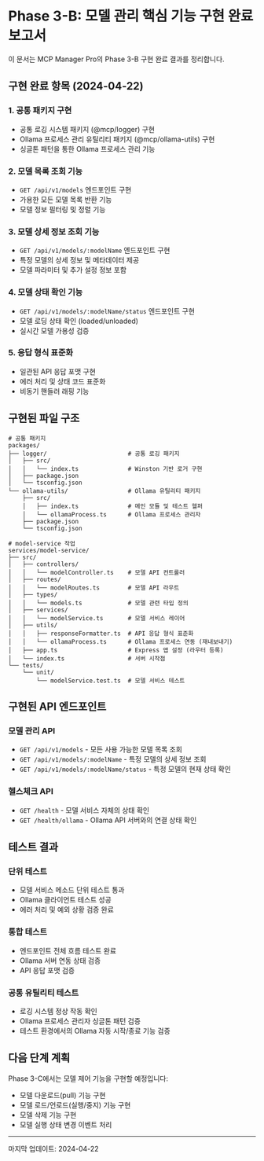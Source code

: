 # Phase 3-B: 모델 관리 핵심 기능 구현 완료 보고서

이 문서는 MCP Manager Pro의 Phase 3-B 구현 완료 결과를 정리합니다.

## 구현 완료 항목 (2024-04-22)

### 1. 공통 패키지 구현

- 공통 로깅 시스템 패키지 (@mcp/logger) 구현
- Ollama 프로세스 관리 유틸리티 패키지 (@mcp/ollama-utils) 구현
- 싱글톤 패턴을 통한 Ollama 프로세스 관리 기능

### 2. 모델 목록 조회 기능

- `GET /api/v1/models` 엔드포인트 구현
- 가용한 모든 모델 목록 반환 기능
- 모델 정보 필터링 및 정렬 기능

### 3. 모델 상세 정보 조회 기능

- `GET /api/v1/models/:modelName` 엔드포인트 구현
- 특정 모델의 상세 정보 및 메타데이터 제공
- 모델 파라미터 및 추가 설정 정보 포함

### 4. 모델 상태 확인 기능

- `GET /api/v1/models/:modelName/status` 엔드포인트 구현
- 모델 로딩 상태 확인 (loaded/unloaded)
- 실시간 모델 가용성 검증

### 5. 응답 형식 표준화

- 일관된 API 응답 포맷 구현
- 에러 처리 및 상태 코드 표준화
- 비동기 핸들러 래핑 기능

## 구현된 파일 구조

```
# 공통 패키지
packages/
├── logger/                       # 공통 로깅 패키지
│   ├── src/
│   │   └── index.ts              # Winston 기반 로거 구현
│   ├── package.json
│   └── tsconfig.json
└── ollama-utils/                 # Ollama 유틸리티 패키지
    ├── src/
    │   ├── index.ts              # 메인 모듈 및 테스트 헬퍼
    │   └── ollamaProcess.ts      # Ollama 프로세스 관리자
    ├── package.json
    └── tsconfig.json

# model-service 작업
services/model-service/
├── src/
│   ├── controllers/
│   │   └── modelController.ts    # 모델 API 컨트롤러
│   ├── routes/
│   │   └── modelRoutes.ts        # 모델 API 라우트
│   ├── types/
│   │   └── models.ts             # 모델 관련 타입 정의
│   ├── services/
│   │   └── modelService.ts       # 모델 서비스 레이어
│   ├── utils/
│   │   ├── responseFormatter.ts  # API 응답 형식 표준화
│   │   └── ollamaProcess.ts      # Ollama 프로세스 연동 (재내보내기)
│   ├── app.ts                    # Express 앱 설정 (라우터 등록)
│   └── index.ts                  # 서버 시작점
└── tests/
    └── unit/
        └── modelService.test.ts  # 모델 서비스 테스트
```

## 구현된 API 엔드포인트

### 모델 관리 API

- `GET /api/v1/models` - 모든 사용 가능한 모델 목록 조회
- `GET /api/v1/models/:modelName` - 특정 모델의 상세 정보 조회
- `GET /api/v1/models/:modelName/status` - 특정 모델의 현재 상태 확인

### 헬스체크 API

- `GET /health` - 모델 서비스 자체의 상태 확인
- `GET /health/ollama` - Ollama API 서버와의 연결 상태 확인

## 테스트 결과

### 단위 테스트

- 모델 서비스 메소드 단위 테스트 통과
- Ollama 클라이언트 테스트 성공
- 에러 처리 및 예외 상황 검증 완료

### 통합 테스트

- 엔드포인트 전체 흐름 테스트 완료
- Ollama 서버 연동 상태 검증
- API 응답 포맷 검증

### 공통 유틸리티 테스트

- 로깅 시스템 정상 작동 확인
- Ollama 프로세스 관리자 싱글톤 패턴 검증
- 테스트 환경에서의 Ollama 자동 시작/종료 기능 검증

## 다음 단계 계획

Phase 3-C에서는 모델 제어 기능을 구현할 예정입니다:

- 모델 다운로드(pull) 기능 구현
- 모델 로드/언로드(실행/중지) 기능 구현
- 모델 삭제 기능 구현
- 모델 실행 상태 변경 이벤트 처리

---
마지막 업데이트: 2024-04-22
